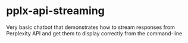 # pplx-api-streaming
Very basic chatbot that demonstrates how to stream responses from Perplexity API and get them to display correctly from the command-line
